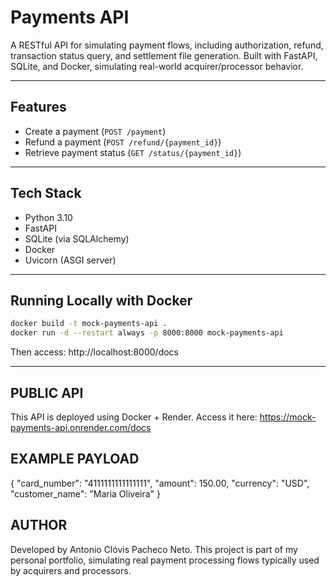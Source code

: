 # Payments API

A RESTful API for simulating payment flows, including authorization, refund, transaction status query, and settlement file generation. Built with FastAPI, SQLite, and Docker, simulating real-world acquirer/processor behavior.

---

## Features

- Create a payment (`POST /payment`)
- Refund a payment (`POST /refund/{payment_id}`)
- Retrieve payment status (`GET /status/{payment_id}`)

---

## Tech Stack

- Python 3.10
- FastAPI
- SQLite (via SQLAlchemy)
- Docker
- Uvicorn (ASGI server)

---

## Running Locally with Docker

```bash
docker build -t mock-payments-api .
docker run -d --restart always -p 8000:8000 mock-payments-api
```

Then access:
http://localhost:8000/docs

---

## PUBLIC API

This API is deployed using Docker + Render.
Access it here:
https://mock-payments-api.onrender.com/docs


## EXAMPLE PAYLOAD

{
  "card_number": "4111111111111111",
  "amount": 150.00,
  "currency": "USD",
  "customer_name": "Maria Oliveira"
}

## AUTHOR

Developed by Antonio Clóvis Pacheco Neto.
This project is part of my personal portfolio, simulating real payment processing flows typically used by acquirers and processors.